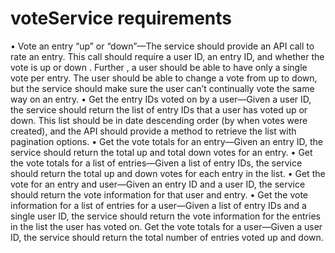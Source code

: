 voteService requirements
========================

• Vote an entry “up” or “down”—The service should provide an API call to rate an entry. This call should require a user ID, an entry ID, and whether the vote is up or down . Further , a user should be able to have only a single vote per entry. The user should be able to change a vote from up to down, but the service should make sure the user can’t continually vote the same way on an entry. 
• Get the entry IDs voted on by a user—Given a user ID, the service should return the list of entry IDs that a user has voted up or down. This list should be in date descending order (by when votes were created), and the API should provide a method to retrieve the list with pagination options. 
• Get the vote totals for an entry—Given an entry ID, the service should return the total up and total down votes for an entry. 
• Get the vote totals for a list of entries—Given a list of entry IDs, the service should return the total up and down votes for each entry in the list. • Get the vote for an entry and user—Given an entry ID and a user ID, the service should return the vote information for that user and entry. 
• Get the vote information for a list of entries for a user—Given a list of entry IDs and a single user ID, the service should return the vote information for the entries in the list the user has voted on.
Get the vote totals for a user—Given a user ID, the service should return the total number of entries voted up and down.
